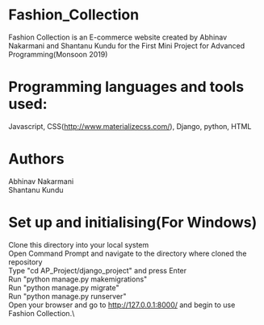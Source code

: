 # Fashion_Collection

Fashion Collection is an E-commerce website created by Abhinav Nakarmani and Shantanu Kundu for the First Mini Project for Advanced Programming(Monsoon 2019)

# Programming languages and tools used:

Javascript, CSS(http://www.materializecss.com/), Django, python, HTML

# Authors

Abhinav Nakarmani\
Shantanu Kundu

# Set up and initialising(For Windows)

Clone this directory into your local system\
Open Command Prompt and navigate to the directory where cloned the repository\
Type "cd AP_Project/django_project" and press Enter\
Run "python manage.py makemigrations"\
Run "python manage.py migrate"\
Run "python manage.py runserver"\
Open your browser and go to http://127.0.0.1:8000/ and begin to use Fashion Collection.\
